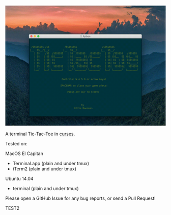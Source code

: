 ![demo](demo.gif)

A terminal Tic-Tac-Toe in [curses](https://en.wikipedia.org/wiki/Curses_(programming_library)).

Tested on:

MacOS El Capitan
- Terminal.app (plain and under tmux)
- iTerm2 (plain and under tmux)

Ubuntu 14.04
- terminal (plain and under tmux)

Please open a GitHub Issue for any bug reports, or send a Pull Request!

TEST2
